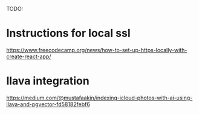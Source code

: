 TODO:

# Instructions for local ssl
https://www.freecodecamp.org/news/how-to-set-up-https-locally-with-create-react-app/

# llava integration
https://medium.com/@mustafaakin/indexing-icloud-photos-with-ai-using-llava-and-pgvector-fd58182febf6
